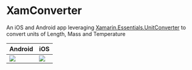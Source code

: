 # XamConverter
An iOS and Android app leveraging [Xamarin.Essentials.UnitConverter](https://docs.microsoft.com/xamarin/essentials/unit-converters?WT.mc_id=XamConverter-github-bramin) to convert units of Length, Mass and Temperature

| Android      | iOS |
|---------------------------|--------------------------- |
| ![](./Demos/AndroidConverterDemo.gif)| ![](./Demos/iOSConverterDemo.gif)
